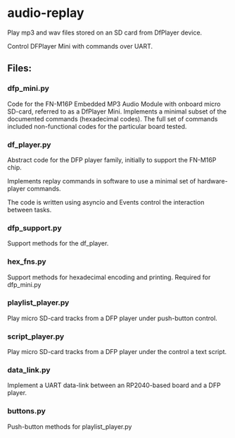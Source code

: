 # audio-replay
Play mp3 and wav files stored on an SD card from DfPlayer device.

Control DFPlayer Mini with commands over UART.

## Files:

### dfp_mini.py

Code for the FN-M16P Embedded MP3 Audio Module with onboard micro SD-card, referred to as a
DfPlayer Mini. Implements a minimal subset of the documented commands (hexadecimal codes).
The full set of commands included non-functional codes for the particular board tested.

### df_player.py

Abstract code for the DFP player family, initially to support the FN-M16P chip.

Implements replay commands in software to use a minimal set of hardware-player commands.

The code is written using asyncio and Events control the interaction between tasks.

### dfp_support.py

Support methods for the df_player.

### hex_fns.py

Support methods for hexadecimal encoding and printing. Required for dfp_mini.py

### playlist_player.py

Play micro SD-card tracks from a DFP player under push-button control.

### script_player.py

Play micro SD-card tracks from a DFP player under the control a text script.

### data_link.py

Implement a UART data-link between an RP2040-based board and a DFP player.

### buttons.py

Push-button methods for playlist_player.py
